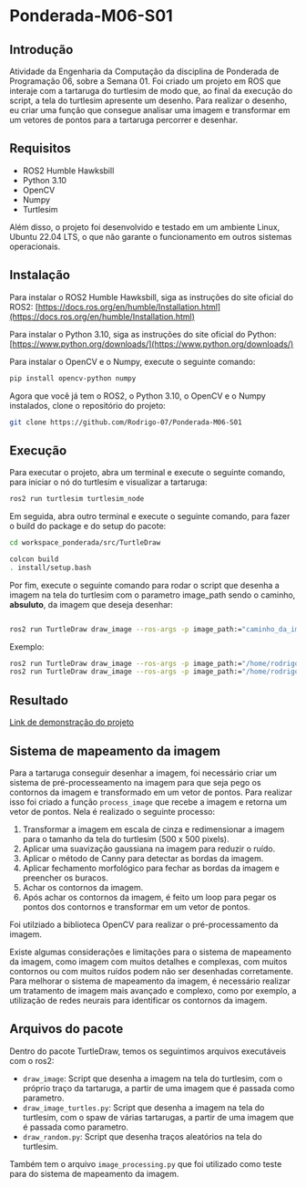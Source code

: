 # Ponderada-M06-S01

## Introdução

Atividade da Engenharia da Computação da disciplina de Ponderada de Programação 06, sobre a Semana 01. Foi criado um projeto em ROS que interaje com a tartaruga do turtlesim de modo que, ao final da execução do script, a tela do turtlesim apresente um desenho. Para realizar o desenho, eu criar uma função que consegue analisar uma imagem e transformar em um vetores de pontos para a tartaruga percorrer e desenhar.

## Requisitos

- ROS2 Humble Hawksbill
- Python 3.10
- OpenCV
- Numpy
- Turtlesim
  
Além disso, o projeto foi desenvolvido e testado em um ambiente Linux, Ubuntu 22.04 LTS, o que não garante o funcionamento em outros sistemas operacionais.

## Instalação

Para instalar o ROS2 Humble Hawksbill, siga as instruções do site oficial do ROS2: [https://docs.ros.org/en/humble/Installation.html](https://docs.ros.org/en/humble/Installation.html)

Para instalar o Python 3.10, siga as instruções do site oficial do Python: [https://www.python.org/downloads/](https://www.python.org/downloads/)

Para instalar o OpenCV e o Numpy, execute o seguinte comando:

```bash
pip install opencv-python numpy
```

Agora que você já tem o ROS2, o Python 3.10, o OpenCV e o Numpy instalados, clone o repositório do projeto:

```bash
git clone https://github.com/Rodrigo-07/Ponderada-M06-S01
```

## Execução


Para executar o projeto, abra um terminal e execute o seguinte comando, para iniciar o nó do turtlesim e visualizar a tartaruga:

```bash
ros2 run turtlesim turtlesim_node
```

Em seguida, abra outro terminal e execute o seguinte comando, para fazer o build do package e do setup do pacote:

```bash
cd workspace_ponderada/src/TurtleDraw

colcon build
. install/setup.bash
```

Por fim, execute o seguinte comando para rodar o script que desenha a imagem na tela do turtlesim com o parametro image_path sendo o caminho, **absuluto**, da imagem que deseja desenhar:

```bash

ros2 run TurtleDraw draw_image --ros-args -p image_path:="caminho_da_imagem"
```
Exemplo:

```bash
ros2 run TurtleDraw draw_image --ros-args -p image_path:="/home/rodrigo-07/Github/Ponderada-M06-S01/images_test/twitter.jpeg"
ros2 run TurtleDraw draw_image --ros-args -p image_path:="/home/rodrigo-07/Github/Ponderada-M06-S01/images_test/star.jpeg"
```

## Resultado

[Link de demonstração do projeto](https://youtube.com/)

## Sistema de mapeamento da imagem

Para a tartaruga conseguir desenhar a imagem, foi necessário criar um sistema de pré-processeamento na imagem para que seja pego os contornos da imagem e transformado em um vetor de pontos. Para realizar isso foi criado a função `process_image` que recebe a imagem e retorna um vetor de pontos. Nela é realizado o seguinte processo:

1. Transformar a imagem em escala de cinza e redimensionar a imagem para o tamanho da tela do turtlesim (500 x 500 pixels).
2. Aplicar uma suavização gaussiana na imagem para reduzir o ruído.
3. Aplicar o método de Canny para detectar as bordas da imagem.
4. Aplicar fechamento morfológico para fechar as bordas da imagem e preencher os buracos.
5. Achar os contornos da imagem.
6. Após achar os contornos da imagem, é feito um loop para pegar os pontos dos contornos e transformar em um vetor de pontos.

Foi utilziado a biblioteca OpenCV para realizar o pré-processamento da imagem.

Existe algumas considerações e limitações para o sistema de mapeamento da imagem, como imagem com muitos detalhes e complexas, com muitos contornos ou com muitos ruídos podem não ser desenhadas corretamente. Para melhorar o sistema de mapeamento da imagem, é necessário realizar um tratamento de imagem mais avançado e complexo, como por exemplo, a utilização de redes neurais para identificar os contornos da imagem.

## Arquivos do pacote

Dentro do pacote TurtleDraw, temos os seguintimos arquivos executáveis com o ros2:

- `draw_image`: Script que desenha a imagem na tela do turtlesim, com o próprio traço da tartaruga, a partir de uma imagem que é passada como parametro.
- `draw_image_turtles.py`: Script que desenha a imagem na tela do turtlesim, com o spaw de várias tartarugas, a partir de uma imagem que é passada como parametro. 
- `draw_random.py`: Script que desenha traços aleatórios na tela do turtlesim.

Também tem o arquivo `image_processing.py` que foi utilizado como teste para do sistema de mapeamento da imagem.
